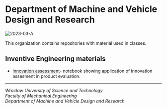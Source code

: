 # Department of Machine and Vehicle Design and Research
![2023-03-A](https://github.com/w10k57-research/.github/assets/134852884/8f8e906d-765e-46ed-b693-fa18a10dbeab)

This organization contains repositories with material used in classes.

## Inventive Engineering materials
- [Innovation assessment](https://github.com/w10k57-education/innovation-assesment)- notebook showing application of innovation assesment in product evaluation. 

---
*Wroclaw University of Science and Technology*  
*Faculty of Mechanical Engineering*  
*Department of Machine and Vehicle Design and Research*  

